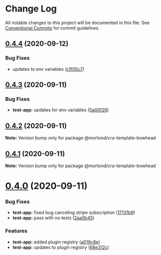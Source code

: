 # Change Log

All notable changes to this project will be documented in this file.
See [Conventional Commits](https://conventionalcommits.org) for commit guidelines.

## [0.4.4](https://github.com/daithimorton/bowhead/compare/@mortond/cra-template-bowhead@0.4.3...@mortond/cra-template-bowhead@0.4.4) (2020-09-12)


### Bug Fixes

* updates to env variables ([c1f05c7](https://github.com/daithimorton/bowhead/commit/c1f05c71550e19d707263711bfee0785921feb8a))





## [0.4.3](https://github.com/daithimorton/bowhead/compare/@mortond/cra-template-bowhead@0.4.2...@mortond/cra-template-bowhead@0.4.3) (2020-09-11)


### Bug Fixes

* **test-app:** updates for env variables ([0a00f26](https://github.com/daithimorton/bowhead/commit/0a00f261d84eea14467a5e652048b43c7f78f380))





## [0.4.2](https://github.com/daithimorton/bowhead/compare/@mortond/cra-template-bowhead@0.4.1...@mortond/cra-template-bowhead@0.4.2) (2020-09-11)

**Note:** Version bump only for package @mortond/cra-template-bowhead





## [0.4.1](https://github.com/daithimorton/bowhead/compare/@mortond/cra-template-bowhead@0.4.0...@mortond/cra-template-bowhead@0.4.1) (2020-09-11)

**Note:** Version bump only for package @mortond/cra-template-bowhead





# [0.4.0](https://github.com/daithimorton/bowhead/compare/@mortond/cra-template-bowhead@0.3.7...@mortond/cra-template-bowhead@0.4.0) (2020-09-11)


### Bug Fixes

* **test-app:** fixed bug canceling stripe subscription ([17131b9](https://github.com/daithimorton/bowhead/commit/17131b921dc9aa56682d1457dfebf8617c81fd7b))
* **test-app:** pass with no tests ([2aa0b45](https://github.com/daithimorton/bowhead/commit/2aa0b45c143b629176efcfb31a3bd7041214a84f))


### Features

* **test-app:** added plugin registry ([a019c8e](https://github.com/daithimorton/bowhead/commit/a019c8e3fd57a4ce7dee0dd977cea04e3c03db93))
* **test-app:** updates to plugin registry ([68e312c](https://github.com/daithimorton/bowhead/commit/68e312cb42304f2e229dd8c309d1be3afc602a6f))
